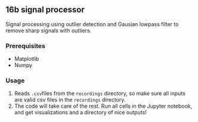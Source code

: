 ## 16b signal processor
Signal processing using outlier detection and Gausian lowpass filter to remove sharp signals with outliers.

### Prerequisites
* Matplotlib
* Numpy

### Usage
1. Reads `.csv`files from the `recordings` directory, so make sure all inputs are valid csv files in the `recordings` directory.
2. The code will take care of the rest. Run all cells in the Jupyter notebook, and get visualizations and a directory of nice outputs!